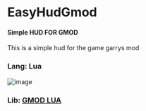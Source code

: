# EasyHudGmod
#### Simple HUD FOR GMOD

This is a simple hud for the game garrys mod

 ### Lang: Lua


![image](https://user-images.githubusercontent.com/93381859/179770557-33313112-3eec-45a7-888b-5d9153e179bf.png)

### Lib: [GMOD LUA](https://wiki.facepunch.com/gmod/)
